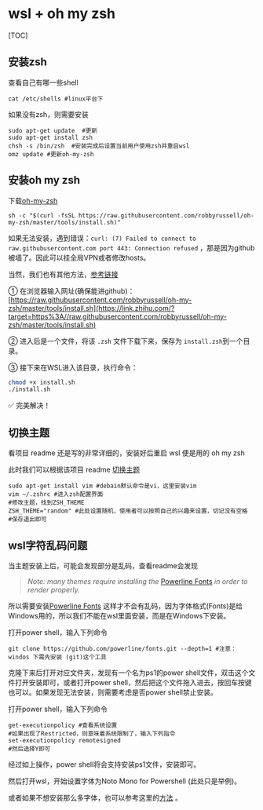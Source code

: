 # wsl + oh my zsh

[TOC]


## 安装zsh

查看自己有哪一些shell

```
cat /etc/shells #linux平台下
```

如果没有zsh，则需要安装

```
sudo apt-get update  #更新
sudo apt-get install zsh 
chsh -s /bin/zsh  #安装完成后设置当前用户使用zsh并重启wsl
omz update #更新oh-my-zsh
```

## 安装oh my zsh

下载[oh-my-zsh](https://github.com/ohmyzsh/ohmyzsh)

```
sh -c "$(curl -fsSL https://raw.githubusercontent.com/robbyrussell/oh-my-zsh/master/tools/install.sh)"
```

如果无法安装，遇到错误：`curl: (7) Failed to connect to raw.githubusercontent.com port 443: Connection refused` ，那是因为github 被墙了。因此可以挂全局VPN或者修改hosts。

当然，我们也有其他方法，[参考链接](https://zhuanlan.zhihu.com/p/199798102)

① 在浏览器输入网址(确保能进github)：[https://raw.githubusercontent.com/robbyrussell/oh-my-zsh/master/tools/install.sh](https://link.zhihu.com/?target=https%3A//raw.githubusercontent.com/robbyrussell/oh-my-zsh/master/tools/install.sh)

② 进入后是一个文件，将该 `.zsh` 文件下载下来，保存为 `install.zsh`到一个目录。

③ 接下来在WSL进入该目录，执行命令：

```bash
chmod +x install.sh
./install.sh
```

✅ 完美解决！

## 切换主题

看项目 readme 还是写的非常详细的，安装好后重启 wsl 便是用的 oh my zsh

此时我们可以根据该项目 readme [切换主题](https://zhuanlan.zhihu.com/p/199798102) 

```
sudo apt-get install vim #debain默认命令是vi，这里安装vim
vim ~/.zshrc #进入zsh配置界面
#修改主题，找到ZSH_THEME
ZSH_THEME="random" #此处设置随机，使用者可以按照自己的兴趣来设置，切记没有空格
#保存退出即可
```

## wsl字符乱码问题

当主题安装上后，可能会发现部分是乱码，查看readme会发现

> *Note: many themes require installing the* [Powerline Fonts](https://link.zhihu.com/?target=https%3A//github.com/powerline/fonts) *in order to render properly.*

所以需要安装[Powerline Fonts](https://github.com/powerline/fonts) 这样才不会有乱码，因为字体格式(Fonts)是给Windows用的，所以我们不能在wsl里面安装，而是在Windows下安装。

打开power shell，输入下列命令

```
git clone https://github.com/powerline/fonts.git --depth=1 #注意：windos 下需先安装 (git)这个工具
```

克隆下来后打开对应文件夹，发现有一个名为ps1的power shell文件，双击这个文件打开安装即可，或者打开power shell，然后把这个文件拖入进去，按回车按键也可以。如果发现无法安装，则需要考虑是否power shell禁止安装。

打开power shell，输入下列命令

```
get-executionpolicy #查看系统设置
#如果出现了Restricted，则意味着系统限制了，输入下列指令
set-executionpolicy remotesigned
#然后选择Y即可
```

经过如上操作，power shell将会支持安装ps1文件，安装即可。

然后打开wsl，开始设置字体为Noto Mono for Powershell (此处只是举例)。

或者如果不想安装那么多字体，也可以参考这里的[方法](https://blog.csdn.net/qiphon3650/article/details/109165495) 。



